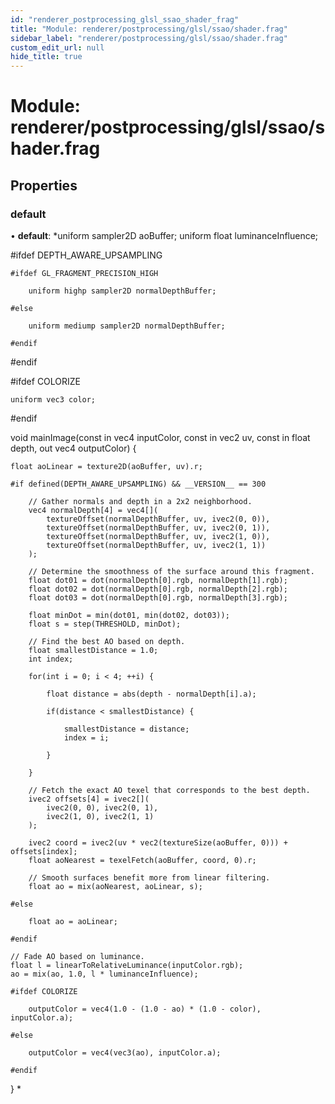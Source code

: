 ```yaml
---
id: "renderer_postprocessing_glsl_ssao_shader_frag"
title: "Module: renderer/postprocessing/glsl/ssao/shader.frag"
sidebar_label: "renderer/postprocessing/glsl/ssao/shader.frag"
custom_edit_url: null
hide_title: true
---
```


# Module: renderer/postprocessing/glsl/ssao/shader.frag

## Properties

### default

• **default**: *uniform sampler2D aoBuffer;
uniform float luminanceInfluence;

#ifdef DEPTH_AWARE_UPSAMPLING

	#ifdef GL_FRAGMENT_PRECISION_HIGH

		uniform highp sampler2D normalDepthBuffer;

	#else

		uniform mediump sampler2D normalDepthBuffer;

	#endif

#endif

#ifdef COLORIZE

	uniform vec3 color;

#endif

void mainImage(const in vec4 inputColor, const in vec2 uv, const in float depth, out vec4 outputColor) {

	float aoLinear = texture2D(aoBuffer, uv).r;

	#if defined(DEPTH_AWARE_UPSAMPLING) && __VERSION__ == 300

		// Gather normals and depth in a 2x2 neighborhood.
		vec4 normalDepth[4] = vec4[](
			textureOffset(normalDepthBuffer, uv, ivec2(0, 0)),
			textureOffset(normalDepthBuffer, uv, ivec2(0, 1)),
			textureOffset(normalDepthBuffer, uv, ivec2(1, 0)),
			textureOffset(normalDepthBuffer, uv, ivec2(1, 1))
		);

		// Determine the smoothness of the surface around this fragment.
		float dot01 = dot(normalDepth[0].rgb, normalDepth[1].rgb);
		float dot02 = dot(normalDepth[0].rgb, normalDepth[2].rgb);
		float dot03 = dot(normalDepth[0].rgb, normalDepth[3].rgb);

		float minDot = min(dot01, min(dot02, dot03));
		float s = step(THRESHOLD, minDot);

		// Find the best AO based on depth.
		float smallestDistance = 1.0;
		int index;

		for(int i = 0; i < 4; ++i) {

			float distance = abs(depth - normalDepth[i].a);

			if(distance < smallestDistance) {

				smallestDistance = distance;
				index = i;

			}

		}
 
		// Fetch the exact AO texel that corresponds to the best depth.
		ivec2 offsets[4] = ivec2[](
			ivec2(0, 0), ivec2(0, 1),
			ivec2(1, 0), ivec2(1, 1)
		);

		ivec2 coord = ivec2(uv * vec2(textureSize(aoBuffer, 0))) + offsets[index];
		float aoNearest = texelFetch(aoBuffer, coord, 0).r;

		// Smooth surfaces benefit more from linear filtering.
		float ao = mix(aoNearest, aoLinear, s);

	#else

		float ao = aoLinear;

	#endif

	// Fade AO based on luminance.
	float l = linearToRelativeLuminance(inputColor.rgb);
	ao = mix(ao, 1.0, l * luminanceInfluence);

	#ifdef COLORIZE

		outputColor = vec4(1.0 - (1.0 - ao) * (1.0 - color), inputColor.a);

	#else

		outputColor = vec4(vec3(ao), inputColor.a);

	#endif

}
*
